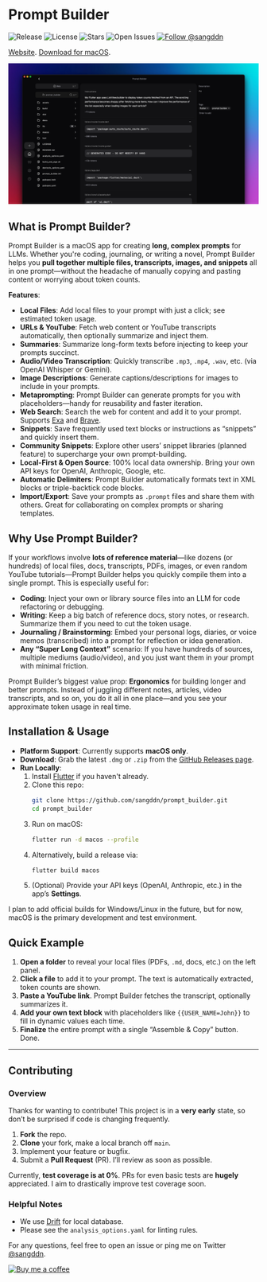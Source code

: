 # Prompt Builder

![Release](https://img.shields.io/badge/release-prompt_builder%20v0.0.12-green)
![License](https://img.shields.io/badge/license-MIT-blue)
![Stars](https://img.shields.io/github/stars/sangddn/prompt_builder?style=social)
![Open Issues](https://img.shields.io/github/issues/sangddn/prompt_builder)
[![Follow @sangddn](https://img.shields.io/twitter/follow/sangddn?style=social)](https://twitter.com/sangddn)

[Website](https://promptbuilder.site). [Download for macOS](https://github.com/sangddn/prompt_builder/releases/download/v0.0.12/prompt-builder-macos-universal-v0.0.12.zip).

![Screenshot](docs/images/screenshot-2.png)

## What is Prompt Builder?

Prompt Builder is a macOS app for creating **long, complex prompts** for LLMs. Whether you're coding, journaling, or writing a novel, Prompt Builder helps you **pull together multiple files, transcripts, images, and snippets** all in one prompt—without the headache of manually copying and pasting content or worrying about token counts.

**Features**:
- **Local Files**: Add local files to your prompt with just a click; see estimated token usage.
- **URLs & YouTube**: Fetch web content or YouTube transcripts automatically, then optionally summarize and inject them.
- **Summaries**: Summarize long-form texts before injecting to keep your prompts succinct.
- **Audio/Video Transcription**: Quickly transcribe `.mp3`, `.mp4`, `.wav`, etc. (via OpenAI Whisper or Gemini).
- **Image Descriptions**: Generate captions/descriptions for images to include in your prompts.
- **Metaprompting**: Prompt Builder can generate prompts for you with placeholders—handy for reusability and faster iteration.
- **Web Search**: Search the web for content and add it to your prompt. Supports [Exa](https://exa.ai) and [Brave](https://api.search.brave.com).
- **Snippets**: Save frequently used text blocks or instructions as “snippets” and quickly insert them.
- **Community Snippets**: Explore other users’ snippet libraries (planned feature) to supercharge your own prompt-building.
- **Local-First & Open Source**: 100% local data ownership. Bring your own API keys for OpenAI, Anthropic, Google, etc.
- **Automatic Delimiters**: Prompt Builder automatically formats text in XML blocks or triple-backtick code blocks.
- **Import/Export**: Save your prompts as `.prompt` files and share them with others. Great for collaborating on complex prompts or sharing templates.

## Why Use Prompt Builder?
If your workflows involve **lots of reference material**—like dozens (or hundreds) of local files, docs, transcripts, PDFs, images, or even random YouTube tutorials—Prompt Builder helps you quickly compile them into a single prompt. This is especially useful for:

- **Coding**: Inject your own or library source files into an LLM for code refactoring or debugging.
- **Writing**: Keep a big batch of reference docs, story notes, or research. Summarize them if you need to cut the token usage.
- **Journaling / Brainstorming**: Embed your personal logs, diaries, or voice memos (transcribed) into a prompt for reflection or idea generation.
- **Any “Super Long Context”** scenario: If you have hundreds of sources, multiple mediums (audio/video), and you just want them in your prompt with minimal friction.

Prompt Builder’s biggest value prop: **Ergonomics** for building longer and better prompts. Instead of juggling different notes, articles, video transcripts, and so on, you do it all in one place—and you see your approximate token usage in real time.

## Installation & Usage

- **Platform Support**: Currently supports **macOS only**.
- **Download**: Grab the latest `.dmg` or `.zip` from the [GitHub Releases page](https://github.com/sangddn/prompt_builder/releases).  
- **Run Locally**:
  1. Install [Flutter](https://docs.flutter.dev/get-started/install) if you haven't already.
  2. Clone this repo:  
     ```bash
     git clone https://github.com/sangddn/prompt_builder.git
     cd prompt_builder
     ```
  3. Run on macOS:  
     ```bash
     flutter run -d macos --profile
     ```
  4. Alternatively, build a release via:  
     ```bash
     flutter build macos
     ```
  5. (Optional) Provide your API keys (OpenAI, Anthropic, etc.) in the app’s **Settings**.

I plan to add official builds for Windows/Linux in the future, but for now, macOS is the primary development and test environment.

## Quick Example

1. **Open a folder** to reveal your local files (PDFs, `.md`, docs, etc.) on the left panel.  
2. **Click a file** to add it to your prompt. The text is automatically extracted, token counts are shown.  
3. **Paste a YouTube link**. Prompt Builder fetches the transcript, optionally summarizes it.  
4. **Add your own text block** with placeholders like `{{USER_NAME=John}}` to fill in dynamic values each time.  
5. **Finalize** the entire prompt with a single “Assemble & Copy” button. Done.

---

## Contributing

### Overview

Thanks for wanting to contribute! This project is in a **very early** state, so don’t be surprised if code is changing frequently.

1. **Fork** the repo.  
2. **Clone** your fork, make a local branch off `main`.  
3. Implement your feature or bugfix.  
4. Submit a **Pull Request** (PR). I’ll review as soon as possible.  

Currently, **test coverage is at 0%**. PRs for even basic tests are **hugely** appreciated. I aim to drastically improve test coverage soon.

### Helpful Notes

- We use [Drift](https://drift.simonbinder.eu/) for local database.  
- Please see the `analysis_options.yaml` for linting rules.

For any questions, feel free to open an issue or ping me on Twitter [@sangddn](https://twitter.com/sangddn).

[![Buy me a coffee](https://img.buymeacoffee.com/button-api/?text=Buy+me+a+coffee&emoji=&slug=sangd&button_colour=FFDD00&font_colour=000000&font_family=Poppins&outline_colour=000000&coffee_colour=ffffff)](https://www.buymeacoffee.com/sangd)

